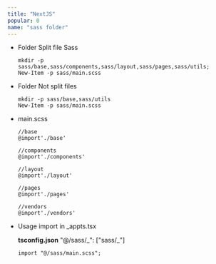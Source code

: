 ```yaml
---
title: "NextJS"
popular: 0
name: "sass folder"
---
```


- Folder Split file Sass

  ```
  mkdir -p sass/base,sass/components,sass/layout,sass/pages,sass/utils;
  New-Item -p sass/main.scss
  ```

- Folder Not split files

  ```
  mkdir -p sass/base,sass/utils
  New-Item -p sass/main.scss
  ```

- main.scss

  ```
  //base
  @import'./base'

  //components
  @import'./components'

  //layout
  @import'./layout'

  //pages
  @import'./pages'

  //vendors
  @import'./vendors'

  ```

- Usage import in \_appts.tsx

  **tsconfig.json** "@/sass/\_": \["sass/\_"]

  ```
  import "@/sass/main.scss";
  ```
